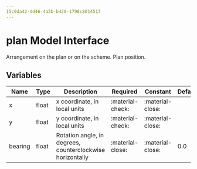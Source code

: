 ```yaml
---
15c0da42-dd46-4a3b-b420-1798c8014517
---
```


# plan Model Interface

Arrangement on the plan or on the scheme.
Plan position.

## Variables

| Name    | Type   | Description                                               | Required         | Constant         | Default   |
| ------- | ------ | --------------------------------------------------------- | ---------------- | ---------------- | --------- |
| x       | float  | x coordinate, in local units                              | :material-check: | :material-close: |           |
| y       | float  | y coordinate, in local units                              | :material-check: | :material-close: |           |
| bearing | float  | Rotation angle, in degrees, counterclockwise horizontally | :material-close: | :material-close: | 0.0       |
